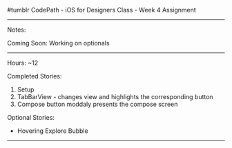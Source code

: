 #tumblr
CodePath - iOS for Designers Class - Week 4 Assignment

-----------------------

Notes:

Coming Soon: Working on optionals

-----------------------

Hours: ~12

Completed Stories:
  1. Setup
  2. TabBarView - changes view and highlights the corresponding button
  3. Compose button moddaly presents the compose screen

Optional Stories: 
  - Hovering Explore Bubble
  
---------------
